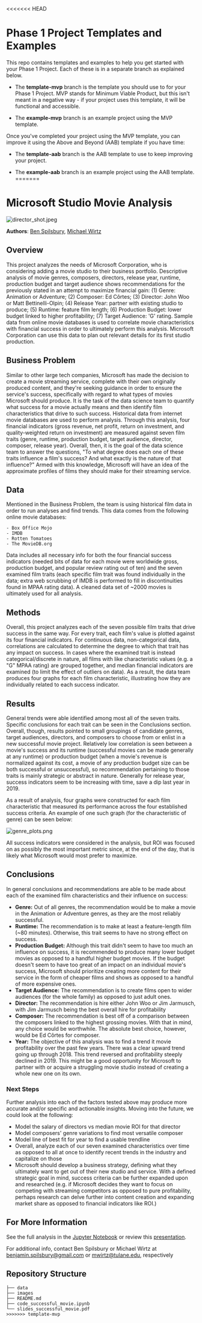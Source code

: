 <<<<<<< HEAD
# Phase 1 Project Templates and Examples

This repo contains templates and examples to help you get started with your Phase 1 Project. Each of these is in a separate branch as explained below.

- The **template-mvp** branch is the template you should use to for your Phase 1 Project. MVP stands for Minimum Viable Product, but this isn't meant in a negative way - if your project uses this template, it will be functional and accessible.

- The **example-mvp** branch is an example project using the MVP template.

Once you've completed your project using the MVP template, you can improve it using the Above and Beyond (AAB) template if you have time:

- The **template-aab** branch is the AAB template to use to keep improving your project.

- The **example-aab** branch is an example project using the AAB template.
=======

# Microsoft Studio Movie Analysis

![director_shot.jpeg](./images/director_shot.jpeg)

**Authors**: [Ben Spilsbury](mailto:benjamin.spilsbury@gmail.com), [Michael Wirtz](mailto:mwirtz@tulane.edu)

## Overview

This project analyzes the needs of Microsoft Corporation, who is considering adding a movie studio to their business portfolio. Descriptive analysis of movie genres, composers, directors, release year, runtime, production budget and target audience shows recommendations for the previously stated in an attempt to maximize financial gain: (1) Genre: Animation or Adventure; (2) Composer: Ed Côrtes; (3) Director: John Woo or Matt Bettinelli-Olpin; (4) Release Year: partner with existing studio to produce; (5) Runtime: feature film length; (6) Production Budget: lower budget linked to higher profitability; (7) Target Audience: 'G' rating. Sample data from online movie databases is used to correlate movie characteristics with financial success in order to ultimately perform this analysis. Microsoft Corporation can use this data to plan out relevant details for its first studio production. 

## Business Problem

Similar to other large tech companies, Microsoft has made the decision to create a movie streaming service, complete with their own originally produced content, and they're seeking guidance in order to ensure the service's success, specifically with regard to what types of movies Microsoft should produce. It is the task of the data science team to quantify what success for a movie actually means and then identify film characteristics that drive to such success. Historical data from internet movie databases are used to perform analysis. Through this analysis, four financial indicators (gross revenue, net profit, return on investment, and quality-weighted return on investment) are measured against seven film traits (genre, runtime, production budget, target audience, director, composer, release year). Overall, then, it is the goal of the data science team to answer the questions, "To what degree does each one of these traits influence a film's success? And what exactly is the nature of that influence?" Armed with this knowledge, Microsoft will have an idea of the approximate profiles of films they should make for their streaming service.

## Data

Mentioned in the Business Problem, the team is using historical film data in order to run analyses and find trends. This data comes from the following online movie databases:

    - Box Office Mojo
    - IMDB
    - Rotten Tomatoes
    - The MovieDB.org
    
Data includes all necessary info for both the four financial success indicators (needed bits of data for each movie were worldwide gross, production budget, and popular review rating out of ten) and the seven examined film traits (each specific film trait was found individually in the data; extra web scrubbing of IMDB is performed to fill in discontinuities found in MPAA rating data). A cleaned data set of ~2000 movies is ultimately used for all analysis.

## Methods

Overall, this project analyzes each of the seven possible film traits that drive success in the same way. For every trait, each film's value is plotted against its four financial indicators. For continuous data, non-categorical data, correlations are calculated to determine the degree to which that trait has any impact on success. In cases where the examined trait is instead categorical/discrete in nature, all films with like characteristic values (e.g. a "G" MPAA rating) are grouped together, and median financial indicators are examined (to limit the effect of outliers on data). As a result, the data team produces four graphs for each film characteristic, illustrating how they are individually related to each success indicator.

## Results

General trends were able identified among most all of the seven traits. Specific conclusions for each trait can be seen in the Conclusions section. Overall, though, results pointed to small groupings of candidate genres, target audiences, directors, and composers to choose from or enlist in a new successful movie project. Relatively low correlation is seen between a movie's success and its runtime (successful movies can be made generally at any runtime) or production budget (when a movie's revenue is normalized against its cost, a movie of any production budget size can be both successful or unsuccessful), so recommendation pertaining to those traits is mainly strategic or abstract in nature. Generally for release year, success indicators seem to be increasing with time, save a dip last year in 2019.

As a result of analysis, four graphs were constructed for each film characteristic that measured its performance across the four established success criteria. An example of one such graph (for the characteristic of genre) can be seen below:

![genre_plots.png](./images/genre_plots.png)

All success indicators were considered in the analysis, but ROI was focused on as possibly the most important metric since, at the end of the day, that is likely what Microsoft would most prefer to maximize.

## Conclusions

In general conclusions and recommendations are able to be made about each of the examined film characteristics and their influence on success:
<ul>
<li><b>Genre:</b> Out of all genres, the recommendation would be to make a movie in the Animation or Adventure genres, as they are the most reliably successful.</li>
<li><b>Runtime:</b> The recommendation is to make at least a feature-length film (~80 minutes). Otherwise, this trait seems to have no strong effect on success.</li>
<li><b>Production Budget:</b> Although this trait didn't seem to have too much an influence on success, it is recommended to produce many lower budget movies as opposed to a handful higher budget movies. If the budget doesn't seem to have too great of an impact on an individual movie's success, Microsoft should prioritize creating more content for their service in the form of cheaper films and shows as opposed to a handful of more expensive ones.</li>
<li><b>Target Audience:</b> The recommendation is to create films open to wider audiences (for the whole family) as opposed to just adult ones.</li>
<li><b>Director:</b> The recommendation is hire either John Woo or Jim Jarmusch, with Jim Jarmusch being the best overall hire for profitability</li>
<li><b>Composer:</b> The recommendation is best off of a comparison between the composers linked to the highest grossing movies. With that in mind, any choice would be worthwhile. The absolute best choice, however, would be Ed Côrtes for composer.</li>
<li><b>Year:</b> The objective of this analysis was to find a trend it movie profitability over the past few years. There was a clear upward trend going up through 2018. This trend reversed and profitability steeply declined in 2019. This might be a good opportunity for Microsoft to partner with or acquire a struggling movie studio instead of creating a whole new one on its own.</li>
</ul>

### Next Steps

Further analysis into each of the factors tested above may produce more accurate and/or specific and actionable insights. Moving into the future, we could look at the following: 

 - Model the salary of directors vs median movie ROI for that director
 - Model composers' genre variations to find most versatile composer
 - Model line of best fit for year to find a usable trendline
 - Overall, analyze each of our seven examined characteristics over time as opposed to all at once to identify recent trends in the industry and capitalize on those
 - Microsoft should develop a business strategy, defining what they ultimately want to get out of their new studio and service. With a defined strategic goal in mind, success criteria can be further expanded upon and researched (e.g. if Microsoft decides they want to focus on competing with streaming competitors as opposed to pure profitability, perhaps research can delve further into content creation and expanding market share as opposed to financial indicators like ROI.)

## For More Information

See the full analysis in the [Jupyter Notebook](./code_success_movie.ipynb) or review this [presentation](./slides_successful_movie.pdf).

For additional info, contact Ben Spilsbury or Michael Wirtz at
[benjamin.spilsbury@gmail.com](mailto:benjamin.spilsbury@gmail.com) or [mwirtz@tulane.edu](mailto:mwirtz@tulane.edu), respectively

## Repository Structure

```
├── data
├── images
├── README.md
├── code_successful_movie.ipynb
└── slides_successful_movie.pdf
>>>>>>> template-mvp
